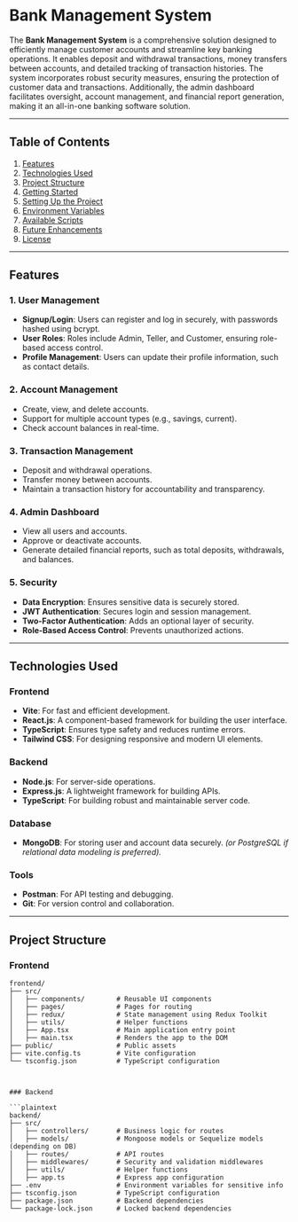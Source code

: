 # Bank Management System

The **Bank Management System** is a comprehensive solution designed to efficiently manage customer accounts and streamline key banking operations. It enables deposit and withdrawal transactions, money transfers between accounts, and detailed tracking of transaction histories. The system incorporates robust security measures, ensuring the protection of customer data and transactions. Additionally, the admin dashboard facilitates oversight, account management, and financial report generation, making it an all-in-one banking software solution.

---

## Table of Contents

1. [Features](#features)
2. [Technologies Used](#technologies-used)
3. [Project Structure](#project-structure)
4. [Getting Started](#getting-started)
5. [Setting Up the Project](#setting-up-the-project)
6. [Environment Variables](#environment-variables)
7. [Available Scripts](#available-scripts)
8. [Future Enhancements](#future-enhancements)
9. [License](#license)

---

## Features

### 1. User Management
- **Signup/Login**: Users can register and log in securely, with passwords hashed using bcrypt.
- **User Roles**: Roles include Admin, Teller, and Customer, ensuring role-based access control.
- **Profile Management**: Users can update their profile information, such as contact details.

### 2. Account Management
- Create, view, and delete accounts.
- Support for multiple account types (e.g., savings, current).
- Check account balances in real-time.

### 3. Transaction Management
- Deposit and withdrawal operations.
- Transfer money between accounts.
- Maintain a transaction history for accountability and transparency.

### 4. Admin Dashboard
- View all users and accounts.
- Approve or deactivate accounts.
- Generate detailed financial reports, such as total deposits, withdrawals, and balances.

### 5. Security
- **Data Encryption**: Ensures sensitive data is securely stored.
- **JWT Authentication**: Secures login and session management.
- **Two-Factor Authentication**: Adds an optional layer of security.
- **Role-Based Access Control**: Prevents unauthorized actions.

---

## Technologies Used

### Frontend
- **Vite**: For fast and efficient development.
- **React.js**: A component-based framework for building the user interface.
- **TypeScript**: Ensures type safety and reduces runtime errors.
- **Tailwind CSS**: For designing responsive and modern UI elements.

### Backend
- **Node.js**: For server-side operations.
- **Express.js**: A lightweight framework for building APIs.
- **TypeScript**: For building robust and maintainable server code.

### Database
- **MongoDB**: For storing user and account data securely.
  *(or PostgreSQL if relational data modeling is preferred).*

### Tools
- **Postman**: For API testing and debugging.
- **Git**: For version control and collaboration.

---

## Project Structure

### Frontend

```plaintext
frontend/
├── src/
│   ├── components/        # Reusable UI components
│   ├── pages/             # Pages for routing
│   ├── redux/             # State management using Redux Toolkit
│   ├── utils/             # Helper functions
│   ├── App.tsx            # Main application entry point
│   ├── main.tsx           # Renders the app to the DOM
├── public/                # Public assets
├── vite.config.ts         # Vite configuration
└── tsconfig.json          # TypeScript configuration



### Backend

```plaintext
backend/
├── src/
│   ├── controllers/       # Business logic for routes
│   ├── models/            # Mongoose models or Sequelize models (depending on DB)
│   ├── routes/            # API routes
│   ├── middlewares/       # Security and validation middlewares
│   ├── utils/             # Helper functions
│   ├── app.ts             # Express app configuration
├── .env                   # Environment variables for sensitive info
├── tsconfig.json          # TypeScript configuration
├── package.json           # Backend dependencies
└── package-lock.json      # Locked backend dependencies

